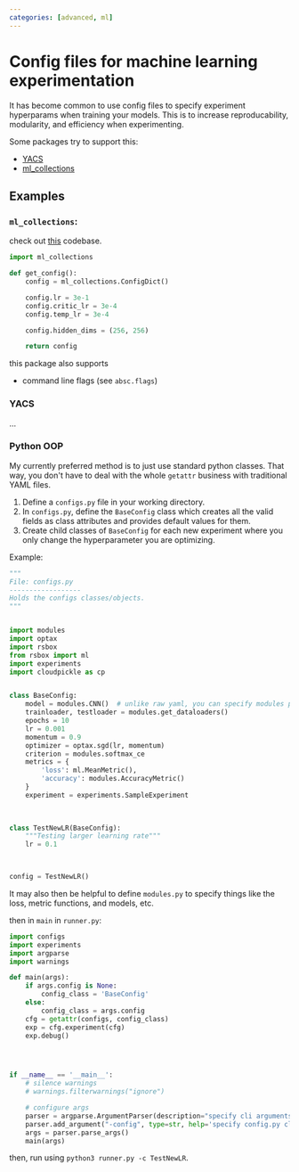 ```yaml
---
categories: [advanced, ml]
---
```


# Config files for machine learning experimentation 

It has become common to use config files to specify experiment hyperparams when training your models. This is to increase reproducability, modularity, and efficiency when experimenting.

Some packages try to support this:
- [YACS](https://github.com/rbgirshick/yacs)
- [ml_collections](https://github.com/google/ml_collections) 


## Examples 

### `ml_collections`: 

check out [this](https://github.com/ikostrikov/walk_in_the_park/blob/main/configs/droq_config.py) codebase. 


```python
import ml_collections

def get_config():
    config = ml_collections.ConfigDict()

    config.lr = 3e-1
    config.critic_lr = 3e-4
    config.temp_lr = 3e-4

    config.hidden_dims = (256, 256)

    return config
```

this package also supports 

- command line flags (see `absc.flags`) 

### YACS 

... 

### Python OOP 

My currently preferred method is to just use standard python classes. That way, you don't have to deal with the whole `getattr` business with traditional YAML files. 

1. Define a `configs.py` file in your working directory. 
2. In `configs.py`, define the `BaseConfig` class which creates all the valid fields as class attributes and provides default values for them. 
3. Create child classes of `BaseConfig` for each new experiment where you only change the hyperparameter you are optimizing. 

Example: 

 
```python
"""
File: configs.py
------------------
Holds the configs classes/objects.
"""


import modules
import optax
import rsbox
from rsbox import ml
import experiments
import cloudpickle as cp


class BaseConfig:
    model = modules.CNN()  # unlike raw yaml, you can specify modules programatically 
    trainloader, testloader = modules.get_dataloaders()
    epochs = 10
    lr = 0.001
    momentum = 0.9
    optimizer = optax.sgd(lr, momentum)
    criterion = modules.softmax_ce
    metrics = {
        'loss': ml.MeanMetric(),
        'accuracy': modules.AccuracyMetric()
    }
    experiment = experiments.SampleExperiment
    
    

class TestNewLR(BaseConfig):
    """Testing larger learning rate"""
    lr = 0.1
    


config = TestNewLR()
```

It may also then be helpful to define `modules.py` to specify things like the loss, metric functions, and models, etc. 

then in `main` in `runner.py`: 

 
```python
import configs
import experiments
import argparse
import warnings

def main(args):
    if args.config is None:
        config_class = 'BaseConfig'
    else:
        config_class = args.config
    cfg = getattr(configs, config_class)
    exp = cfg.experiment(cfg)
    exp.debug()




if __name__ == '__main__':
    # silence warnings 
    # warnings.filterwarnings("ignore")

    # configure args 
    parser = argparse.ArgumentParser(description="specify cli arguments.", allow_abbrev=True)
    parser.add_argument("-config", type=str, help='specify config.py class to use.') 
    args = parser.parse_args()
    main(args)
```

then, run using `python3 runner.py -c TestNewLR`. 


 




